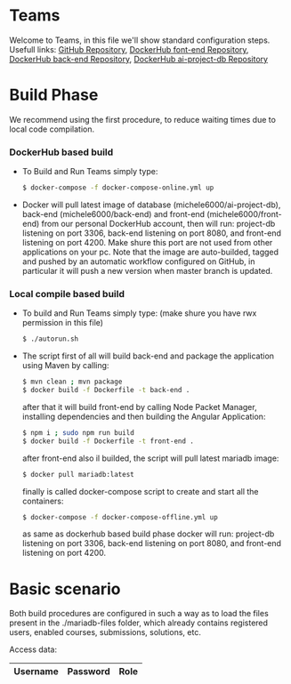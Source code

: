 # Teams

Welcome to Teams, in this file we'll show standard configuration steps.
Usefull links: [GitHub Repository](https://github.com/michele6000/AI_Project), [DockerHub font-end Repository](https://hub.docker.com/r/michele6000/front-end/tags), [DockerHub back-end Repository](https://hub.docker.com/r/michele6000/back-end/tags),  [DockerHub ai-project-db Repository](https://hub.docker.com/r/michele6000/ai-project-db/tags)

# Build Phase
We recommend using the first procedure, to reduce waiting times due to local code compilation.

### DockerHub based build
  - To Build and Run Teams simply type:
    ```sh
    $ docker-compose -f docker-compose-online.yml up
    ```
  - Docker will pull latest image of database (michele6000/ai-project-db), back-end (michele6000/back-end) and front-end (michele6000/front-end) from our personal DockerHub account, then will run: project-db listening on port 3306, back-end listening on port 8080, and front-end listening on port 4200. Make shure this port are not used from other applications on your pc. Note that the image are auto-builded, tagged and pushed by an automatic workflow configured on GitHub, in particular it will push a new version when master branch is updated.

### Local compile based build
  - To build and Run Teams simply type: (make shure you have rwx permission in this file)
    ```sh
    $ ./autorun.sh
    ```
  - The script first of all will build back-end and package the application using Maven by calling:
    ```sh
    $ mvn clean ; mvn package
    $ docker build -f Dockerfile -t back-end .
    ```
    after that it will build front-end by calling Node Packet Manager, installing dependencies and then building the Angular Application:
    ```sh
    $ npm i ; sudo npm run build
    $ docker build -f Dockerfile -t front-end .
    ```
    after front-end also il builded, the script will pull latest mariadb image:
     ```sh
    $ docker pull mariadb:latest
    ```
    finally is called docker-compose script to create and start all the containers:
    ```sh
    $ docker-compose -f docker-compose-offline.yml up
    ```
    as same as dockerhub based build phase docker will run: project-db listening on port 3306, back-end listening on port 8080, and front-end listening on port 4200.

# Basic scenario
Both build procedures are configured in such a way as to load the files present in the ./mariadb-files folder, which already contains registered users, enabled courses, submissions, solutions, etc.

Access data:

| Username | Password | Role |
| ------ | ------ | ------ |
